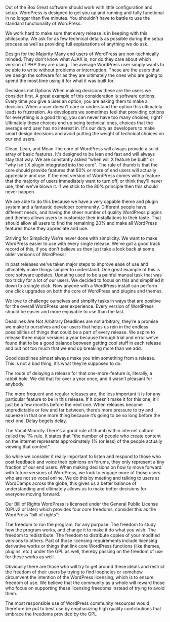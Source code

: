 Out of the Box
Great software should work with little configuration and setup. WordPress is designed to get you up and running and fully functional in no longer than five minutes. You shouldn't have to battle to use the standard functionality of WordPress.

We work hard to make sure that every release is in keeping with this philosophy. We ask for as few technical details as possible during the setup process as well as providing full explanations of anything we do ask.

Design for the Majority
Many end users of WordPress are non-technically minded. They don't know what AJAX is, nor do they care about which version of PHP they are using. The average WordPress user simply wants to be able to write without problems or interruption. These are the users that we design the software for as they are ultimately the ones who are going to spend the most time using it for what it was built for.

Decisions not Options
When making decisions these are the users we consider first. A great example of this consideration is software options. Every time you give a user an option, you are asking them to make a decision. When a user doesn't care or understand the option this ultimately leads to frustration. As developers we sometimes feel that providing options for everything is a good thing, you can never have too many choices, right? Ultimately these choices end up being technical ones, choices that the average end user has no interest in. It's our duty as developers to make smart design decisions and avoid putting the weight of technical choices on our end users.

Clean, Lean, and Mean
The core of WordPress will always provide a solid array of basic features. It's designed to be lean and fast and will always stay that way. We are constantly asked "when will X feature be built" or "why isn't X plugin integrated into the core". The rule of thumb is that the core should provide features that 80% or more of end users will actually appreciate and use. If the next version of WordPress comes with a feature that the majority of users immediately want to turn off, or think they'll never use, then we've blown it. If we stick to the 80% principle then this should never happen.

We are able to do this because we have a very capable theme and plugin system and a fantastic developer community. Different people have different needs, and having the sheer number of quality WordPress plugins and themes allows users to customize their installations to their taste. That should allow all users to find the remaining 20% and make all WordPress features those they appreciate and use.

Striving for Simplicity
We're never done with simplicity. We want to make WordPress easier to use with every single release. We've got a good track record of this, if you don't believe us then just take a look back at some older versions of WordPress!

In past releases we've taken major steps to improve ease of use and ultimately make things simpler to understand. One great example of this is core software updates. Updating used to be a painful manual task that was too tricky for a lot of our users. We decided to focus on this and simplified it down to a single click. Now anyone with a WordPress install can perform one click upgrades on both the core of WordPress and plugins and themes.

We love to challenge ourselves and simplify tasks in ways that are positive for the overall WordPress user experience. Every version of WordPress should be easier and more enjoyable to use than the last.

Deadlines Are Not Arbitrary
Deadlines are not arbitrary, they’re a promise we make to ourselves and our users that helps us rein in the endless possibilities of things that could be a part of every release. We aspire to release three major versions a year because through trial and error we’ve found that to be a good balance between getting cool stuff in each release and but not too much that we end up breaking more than we add.

Good deadlines almost always make you trim something from a release. This is not a bad thing, it’s what they’re supposed to do.

The route of delaying a release for that one-more-feature is, literally, a rabbit hole. We did that for over a year once, and it wasn’t pleasant for anybody.

The more frequent and regular releases are, the less important it is for any particular feature to be in this release. If it doesn’t make it for this one, it’ll just be a few months before the next one. When releases become unpredictable or few and far between, there’s more pressure to try and squeeze in that one more thing because it’s going to be so long before the next one. Delay begets delay.

The Vocal Minority
There's a good rule of thumb within internet culture called the 1% rule. It states that "the number of people who create content on the internet represents approximately 1% (or less) of the people actually viewing that content".

So while we consider it really important to listen and respond to those who post feedback and voice their opinions on forums, they only represent a tiny fraction of our end users. When making decisions on how to move forward with future versions of WordPress, we look to engage more of those users who are not so vocal online. We do this by meeting and talking to users at WordCamps across the globe, this gives us a better balance of understanding and ultimately allows us to make better decisions for everyone moving forward.

Our Bill of Rights
WordPress is licensed under the General Public License (GPLv2 or later) which provides four core freedoms, consider this as the WordPress "bill of rights":

The freedom to run the program, for any purpose.
The freedom to study how the program works, and change it to make it do what you wish.
The freedom to redistribute.
The freedom to distribute copies of your modified versions to others.
Part of those licensing requirements include licensing derivative works or things that link core WordPress functions (like themes, plugins, etc.) under the GPL as well, thereby passing on the freedom of use for these works as well.

Obviously there are those who will try to get around these ideals and restrict the freedom of their users by trying to find loopholes or somehow circumvent the intention of the WordPress licensing, which is to ensure freedom of use. We believe that the community as a whole will reward those who focus on supporting these licensing freedoms instead of trying to avoid them.

The most responsible use of WordPress community resources would therefore be put to best use by emphasizing high quality contributions that embrace the freedoms provided by the GPL

